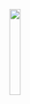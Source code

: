 <div id="header" align="center">
  <img src="https://badge.mediaplus.ma/darkblue/hmaciel-?1337Badge=off&UM6P=off"  width="20%" height="20%"/>
</div>
